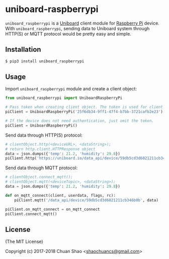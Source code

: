 # uniboard-raspberrypi
`uniboard_raspberrypi` is a [Uniboard](https://uniboard.io) client module for [Raspberry Pi](https://www.raspberrypi.org) device.
With `uniboard_raspberrypi`, sending data to Uniboard system through HTTP(S) or MQTT protocol would be pretty easy and simple.

## Installation
```sh
$ pip3 install uniboard_raspberrypi
```

## Usage
Import `uniboard_raspberrypi` module and create a client object:
```python
from uniboard_raspberrypi import UniboardRaspberryPi

# Pass token when creating client object. The token is used for client authentication and can be found in Uniboard's Settings tab.
piClient = UniboardRaspberryPi('25f6db34-9ff1-47f4-b7bb-3721cafb2e23')

# If the device does not need authentication, just omit the token.
piClient = UniboardRaspberryPi()
```

Send data through HTTP(S) protocol:
```python
# clientObject.http(<deviceURL>, <dataString>);
# return http.client.HTTPResponse object
data = json.dumps({'temp': 21.2, 'humidity': 29.8})
piClient.http('https://uniboard.io/data_api/device/59db5cd3d6021211cb346b0b', data)
```

Send data through MQTT protocol:
```python
# clientObject.connect_mqtt();
# clientObject.mqtt(<deviceTopic>, <dataString>);
data = json.dumps({'temp': 21.2, 'humidity': 29.8})

def on_mqtt_connect(client, userdata, flags, rc):
    piClient.mqtt('/data_api/device/59db5cd3d6021211cb346b0b', data)

piClient.on_mqtt_connect = on_mqtt_connect
piClient.connect_mqtt()
```

## License
(The MIT License)

Copyright (c) 2017-2018 Chuan Shao &lt;shaochuancs@gmail.com&gt;
